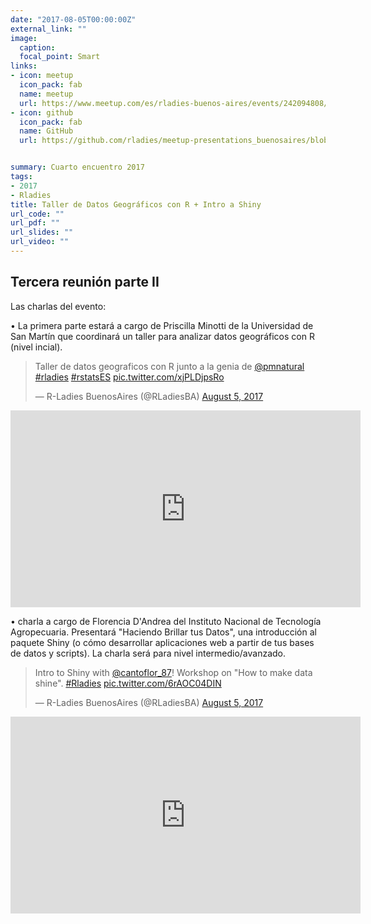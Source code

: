 ```yaml
---
date: "2017-08-05T00:00:00Z"
external_link: ""
image:
  caption:
  focal_point: Smart
links:
- icon: meetup
  icon_pack: fab
  name: meetup
  url: https://www.meetup.com/es/rladies-buenos-aires/events/242094808/
- icon: github
  icon_pack: fab
  name: GitHub
  url: https://github.com/rladies/meetup-presentations_buenosaires/blob/master/README.md


summary: Cuarto encuentro 2017
tags:
- 2017
- Rladies
title: Taller de Datos Geográficos con R + Intro a Shiny
url_code: ""
url_pdf: ""
url_slides: ""
url_video: ""
---
```


##  Tercera reunión parte II


Las charlas del evento:

• La primera parte estará a cargo de Priscilla Minotti de la Universidad de San Martín que coordinará un taller para analizar datos geográficos con R (nivel incial).



<blockquote class="twitter-tweet"><p lang="es" dir="ltr">Taller de datos geograficos con R junto a la genia de <a href="https://twitter.com/pmnatural?ref_src=twsrc%5Etfw">@pmnatural</a> <a href="https://twitter.com/hashtag/rladies?src=hash&amp;ref_src=twsrc%5Etfw">#rladies</a> <a href="https://twitter.com/hashtag/rstatsES?src=hash&amp;ref_src=twsrc%5Etfw">#rstatsES</a> <a href="https://t.co/xjPLDjpsRo">pic.twitter.com/xjPLDjpsRo</a></p>&mdash; R-Ladies BuenosAires (@RLadiesBA) <a href="https://twitter.com/RLadiesBA/status/893899802852937728?ref_src=twsrc%5Etfw">August 5, 2017</a></blockquote> <script async src="https://platform.twitter.com/widgets.js" charset="utf-8"></script>

<iframe width="560" height="315" src="https://www.youtube.com/embed/EJhZPhzwgJM" title="YouTube video player" frameborder="0" allow="accelerometer; autoplay; clipboard-write; encrypted-media; gyroscope; picture-in-picture" allowfullscreen></iframe>


• charla a cargo de Florencia D'Andrea del Instituto Nacional de Tecnología Agropecuaria. Presentará "Haciendo Brillar tus Datos", una introducción al paquete Shiny (o cómo desarrollar aplicaciones web a partir de tus bases de datos y scripts). La charla será para nivel intermedio/avanzado.

<blockquote class="twitter-tweet"><p lang="en" dir="ltr">Intro to Shiny with <a href="https://twitter.com/cantoflor_87?ref_src=twsrc%5Etfw">@cantoflor_87</a>! Workshop on &quot;How to make data shine&quot;. <a href="https://twitter.com/hashtag/Rladies?src=hash&amp;ref_src=twsrc%5Etfw">#Rladies</a> <a href="https://t.co/6rAOC04DIN">pic.twitter.com/6rAOC04DIN</a></p>&mdash; R-Ladies BuenosAires (@RLadiesBA) <a href="https://twitter.com/RLadiesBA/status/893933159540195328?ref_src=twsrc%5Etfw">August 5, 2017</a></blockquote> <script async src="https://platform.twitter.com/widgets.js" charset="utf-8"></script>


<iframe width="560" height="315" src="https://www.youtube.com/embed/FbmY86D3aJM" title="YouTube video player" frameborder="0" allow="accelerometer; autoplay; clipboard-write; encrypted-media; gyroscope; picture-in-picture" allowfullscreen></iframe>